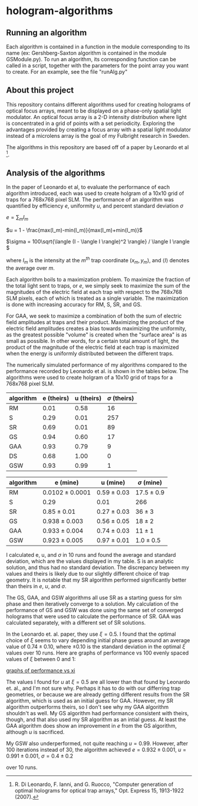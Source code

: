 # hologram-algorithms

## Running an algorithm

Each algorithm is contained in a function in the module corresponding to its name (ex: Gershberg-Saxton algorithm is contained in the module GSModule.py). To run an algorithm, its corresponding function can be called in a script, together with the parameters for the point array you want to create. For an example, see the file "runAlg.py"

## About this project

This repository contains different algorithms used for creating holograms of optical focus arrays, meant to be displayed on a phase-only spatial light modulator. An optical focus array is a 2-D intensity distribution where light is concentrated in a grid of points with a set periodicity. Exploring the advantages provided by creating a focus array with a spatial light modulator instead of a microlens array is the goal of my Fulbright research in Sweden.

The algorithms in this repository are based off of a paper by Leonardo et al [^1].

## Analysis of the algorithms

In the paper of Leonardo et al, to evaluate the performance of each algorithm introduced, each was used to create holgram of a 10x10 grid of traps for a 768x768 pixel SLM. The performance of an algorithm was quantified by efficiency $e$, uniformity $u$, and percent standard deviation $\sigma$

$e = \sum_{m}{I_m}$

$u = 1 - \frac{max(I_m)-min(I_m)}{max(I_m)+min(I_m)}$

$\sigma = 100\sqrt{\langle (I - \langle I \rangle)^2 \rangle} / \langle I \rangle $

where $I_m$ is the intensity at the $m^{th}$ trap coordinate $(x_m,y_m)$, and $\langle I \rangle$ denotes the average over $m$.

Each algorithm boils to a maximization problem. To maximize the fraction of the total light sent to traps, or $e$, we simply seek to maximize the sum of the magnitudes of the electric field at each trap with respect to the 768x768 SLM pixels, each of which is treated as a single variable. The maximization is done with increasing accuracy for RM, S, SR, and GS. 

For GAA, we seek to maximize a combination of both the sum of electric field amplitudes at traps and their product. Maximizing the product of the electric field amplitudes creates a bias towards maximizing the uniformity, as the greatest possible "volume" is created when the "surface area" is as small as possible. In other words, for a certain total amount of light, the product of the magnitude of the electric field at each trap is maximized when the energy is uniformly distributed between the different traps.

The numerically simulated performance of my algorithms compared to the performance recorded by Leonardo et al. is shown in the tables below. The algorithms were used to create holgram of a 10x10 grid of traps for a 768x768 pixel SLM.

algorithm | e (theirs) | u (theirs) | $\sigma$ (theirs) 
---|---|---|---
RM | $0.01$ | $0.58$ | $16$ 
S | $0.29$ | $0.01$ | $257$ 
SR | $0.69$ | $0.01$ | $89$ 
GS | $0.94$ | $0.60$ | $17$
GAA | $0.93$ | $0.79$ | $9$
DS | $0.68$ | $1.00$ | $0$
GSW | $0.93$ | $0.99$ | $1$

algorithm | e (mine) | u (mine) | $\sigma$ (mine)
---|---|---|---
RM | $0.0102 \pm 0.0001$ | $0.59 \pm 0.03$ | $17.5 \pm 0.9$
S | $0.29$ | $0.01$ | $266$
SR | $0.85 \pm 0.01$ | $0.27 \pm 0.03$ | $36 \pm 3$
GS | $0.938 \pm 0.003$ | $0.56 \pm 0.05$ | $18 \pm 2$
GAA| $0.933 \pm 0.004$ | $0.74 \pm 0.03$ | $11 \pm 1$
GSW| $0.923 \pm 0.005$ | $0.97 \pm 0.01$ | $1.0 \pm 0.5$

I calculated e, u, and $\sigma$ in 10 runs and found the average and standard deviation, which are the values displayed in my table. S is an analytic solution, and thus had no standard deviation. The discrepancy between my values and theirs is likely due to our slightly different choice of trap geometry. It is notable that my SR algorithm performed significantly better than theirs in $e$, $u$, and $\sigma$.

The GS, GAA, and GSW algorithms all use SR as a starting guess for slm phase and then iteratively converge to a solution. My calculation of the performance of GS and GSW was done using the same set of converged holograms that were used to calculate the performance of SR. GAA was calculated separately, with a different set of SR solutions.

In the Leonardo et. al. paper, they use $\xi = 0.5$. I found that the optimal choice of $\xi$ seems to vary depending initial phase guess around an average value of $0.74 \pm 0.10$, where $\pm 0.10$ is the standard deviation in the optimal $\xi$ values over 10 runs. Here are graphs of performance vs 100 evenly spaced values of $\xi$ between 0 and 1:

[graphs of performance vs xi](https://github.com/maxnfrankel/hologram-algorithms/blob/main/GAAPerformanceVsXi.pdf)

The values I found for $u$ at $\xi = 0.5$ are all lower than that found by Leonardo et. al., and I'm not sure why. Perhaps it has to do with our differring trap geometries, or because we are already getting different results from the SR algorithm, which is used as an initial guess for GAA. However, my SR algorithm outperforms theirs, so I don't see why my GAA algorithm shouldn't as well. My GS algorithm had performance consistent with theirs, though, and that also used my SR algorithm as an intial guess. At least the GAA algorithm does show an improvement in $e$ from the GS algorithm, although $u$ is sacrificed.

My GSW also underperformed, not quite reaching $u=0.99$. However, after 100 iterations instead of 30, the algorithm achieved
$e = 0.932 \pm 0.001$,   $u = 0.991 \pm 0.001$,   $\sigma = 0.4 \pm 0.2$

over 10 runs.

[^1]: R. Di Leonardo, F. Ianni, and G. Ruocco, "Computer generation of optimal holograms for optical trap arrays," Opt. Express 15, 1913-1922 (2007).
